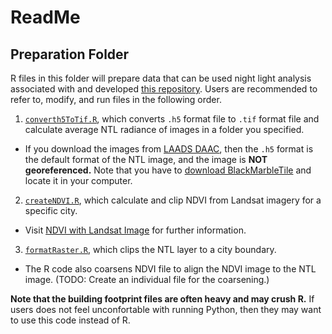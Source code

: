 # ReadMe
## Preparation Folder
R files in this folder will prepare data that can be used night light analysis associated with and developed [this repository](https://github.com/agroimpacts/USFlite).
Users are recommended to refer to, modify, and run files in the following order.
1. [`converth5ToTif.R`](R/preparation/converth5ToTif.R), which converts `.h5` format file to `.tif` format file and calculate average NTL radiance of images in a folder you specified.
  - If you download the images from [LAADS DAAC](https://ladsweb.modaps.eosdis.nasa.gov/search/), then the `.h5` format is the default format of the NTL image, and the image is **NOT georeferenced.** Note that you have to [download BlackMarbleTile](https://blackmarble.gsfc.nasa.gov/Tools.html) and locate it in your computer.
2. [`createNDVI.R`](R/preparation/createNDVI.R), which calculate and clip NDVI from Landsat imagery for a specific city.
  - Visit [NDVI with Landsat Image](https://www.usgs.gov/landsat-missions/landsat-normalized-difference-vegetation-index) for further information.
3. [`formatRaster.R`](R/preparation/formatRaster.R), which clips the NTL layer to a city boundary.
  - The R code also coarsens NDVI file to align the NDVI image to the NTL image. (TODO: Create an individual file for the coarsening.)
  
**Note that the building footprint files are often heavy and may crush R.** If users does not feel unconfortable with running Python, then they may want to use this code instead of R.
